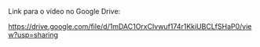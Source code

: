 Link para o vídeo no Google Drive:

https://drive.google.com/file/d/1mDAC1OrxCIvwuf174r1KkiUBCLfSHaP0/view?usp=sharing

